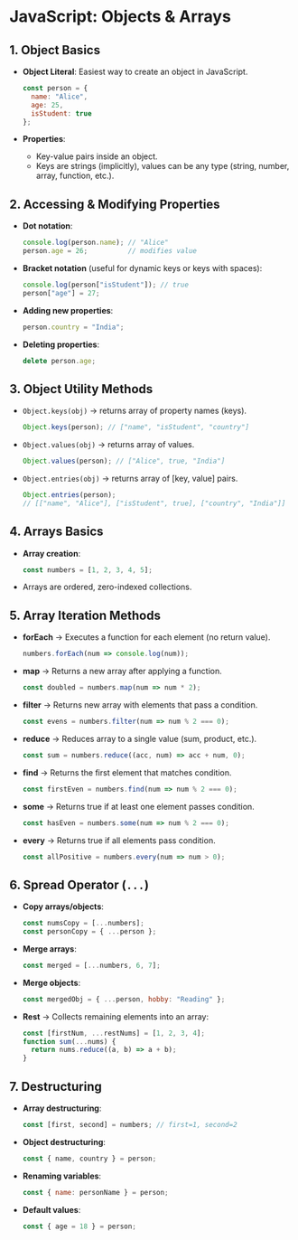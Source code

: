 
# JavaScript: Objects & Arrays

## 1. Object Basics

- **Object Literal**: Easiest way to create an object in JavaScript.
  ```js
  const person = {
    name: "Alice",
    age: 25,
    isStudent: true
  };
  ```

- **Properties**:
  - Key-value pairs inside an object.
  - Keys are strings (implicitly), values can be any type (string, number, array, function, etc.).

## 2. Accessing & Modifying Properties

- **Dot notation**:
  ```js
  console.log(person.name); // "Alice"
  person.age = 26;          // modifies value
  ```

- **Bracket notation** (useful for dynamic keys or keys with spaces):
  ```js
  console.log(person["isStudent"]); // true
  person["age"] = 27;
  ```

- **Adding new properties**:
  ```js
  person.country = "India";
  ```

- **Deleting properties**:
  ```js
  delete person.age;
  ```

## 3. Object Utility Methods

- `Object.keys(obj)` → returns array of property names (keys).
  ```js
  Object.keys(person); // ["name", "isStudent", "country"]
  ```
- `Object.values(obj)` → returns array of values.
  ```js
  Object.values(person); // ["Alice", true, "India"]
  ```
- `Object.entries(obj)` → returns array of [key, value] pairs.
  ```js
  Object.entries(person); 
  // [["name", "Alice"], ["isStudent", true], ["country", "India"]]
  ```

## 4. Arrays Basics

- **Array creation**:
  ```js
  const numbers = [1, 2, 3, 4, 5];
  ```
- Arrays are ordered, zero-indexed collections.

## 5. Array Iteration Methods

- **forEach** → Executes a function for each element (no return value).
  ```js
  numbers.forEach(num => console.log(num));
  ```

- **map** → Returns a new array after applying a function.
  ```js
  const doubled = numbers.map(num => num * 2);
  ```

- **filter** → Returns new array with elements that pass a condition.
  ```js
  const evens = numbers.filter(num => num % 2 === 0);
  ```

- **reduce** → Reduces array to a single value (sum, product, etc.).
  ```js
  const sum = numbers.reduce((acc, num) => acc + num, 0);
  ```

- **find** → Returns the first element that matches condition.
  ```js
  const firstEven = numbers.find(num => num % 2 === 0);
  ```

- **some** → Returns true if at least one element passes condition.
  ```js
  const hasEven = numbers.some(num => num % 2 === 0);
  ```

- **every** → Returns true if all elements pass condition.
  ```js
  const allPositive = numbers.every(num => num > 0);
  ```

## 6. Spread Operator (`...`)

- **Copy arrays/objects**:
  ```js
  const numsCopy = [...numbers];
  const personCopy = { ...person };
  ```

- **Merge arrays**:
  ```js
  const merged = [...numbers, 6, 7];
  ```

- **Merge objects**:
  ```js
  const mergedObj = { ...person, hobby: "Reading" };
  ```
- **Rest** → Collects remaining elements into an array:
  ```js
  const [firstNum, ...restNums] = [1, 2, 3, 4];
  function sum(...nums) {
    return nums.reduce((a, b) => a + b);
  }
  ```

## 7. Destructuring

- **Array destructuring**:
  ```js
  const [first, second] = numbers; // first=1, second=2
  ```

- **Object destructuring**:
  ```js
  const { name, country } = person;
  ```

- **Renaming variables**:
  ```js
  const { name: personName } = person;
  ```

- **Default values**:
  ```js
  const { age = 18 } = person;
  ```
